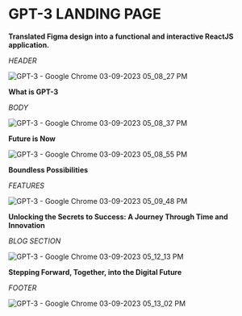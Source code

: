 # GPT-3  **LANDING PAGE** 
 **Translated Figma design into a functional and interactive ReactJS application.**
 
 *HEADER*
 
![GPT-3 - Google Chrome 03-09-2023 05_08_27 PM](https://github.com/Abhishek19321/gpt3_landing_page/assets/142315891/18427d57-b122-481f-8177-b5123aadf4af)

**What is GPT-3**

*BODY*

![GPT-3 - Google Chrome 03-09-2023 05_08_37 PM](https://github.com/Abhishek19321/gpt3_landing_page/assets/142315891/17ba820c-2e3d-434e-99dd-1e8f2d95b56c)

**Future is Now**

![GPT-3 - Google Chrome 03-09-2023 05_08_55 PM](https://github.com/Abhishek19321/gpt3_landing_page/assets/142315891/ff251fc8-4b5b-4271-9ba5-75803521d005)

**Boundless Possibilities**

*FEATURES*

![GPT-3 - Google Chrome 03-09-2023 05_09_48 PM](https://github.com/Abhishek19321/gpt3_landing_page/assets/142315891/0ff7bfac-9d9a-46eb-9eea-4e8ff1f3d0fe)

**Unlocking the Secrets to Success: A Journey Through Time and Innovation**

*BLOG SECTION*

![GPT-3 - Google Chrome 03-09-2023 05_12_13 PM](https://github.com/Abhishek19321/gpt3_landing_page/assets/142315891/d88d5b15-535b-465a-bc28-e4710c7e9705)

**Stepping Forward, Together, into the Digital Future**

*FOOTER*

![GPT-3 - Google Chrome 03-09-2023 05_13_02 PM](https://github.com/Abhishek19321/gpt3_landing_page/assets/142315891/997fee2d-73a7-4fd1-8575-f5bc3a9fd5d9)
